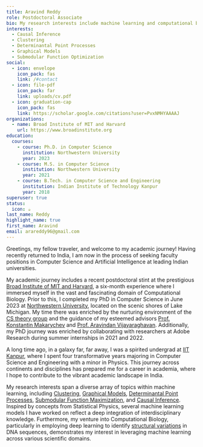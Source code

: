 ```yaml
---
title: Aravind Reddy
role: Postdoctoral Associate
bio: My research interests include machine learning and computational biology.
interests:
  - Causal Inference
  - Clustering
  - Determinantal Point Processes
  - Graphical Models
  - Submodular Function Optimization
social:
  - icon: envelope
    icon_pack: fas
    link: /#contact
  - icon: file-pdf
    icon_pack: far
    link: uploads/cv.pdf
  - icon: graduation-cap
    icon_pack: fas
    link: https://scholar.google.com/citations?user=PvxNMHYAAAAJ
organizations:
  - name: Broad Institute of MIT and Harvard
    url: https://www.broadinstitute.org
education:
  courses:
    - course: Ph.D. in Computer Science
      institution: Northwestern University
      year: 2023
    - course: M.S. in Computer Science
      institution: Northwestern University
      year: 2021
    - course: B.Tech. in Computer Science and Engineering
      institution: Indian Institute of Technology Kanpur
      year: 2018
superuser: true
status:
  icon: ☕️
last_name: Reddy
highlight_name: true
first_name: Aravind
email: arareddy96@gmail.com
---
```

Greetings, my fellow traveler, and welcome to my academic journey! Having recently returned to India, I am now in the process of seeking faculty positions in Computer Science and Artificial Intelligence at leading Indian universities.

My academic journey includes a recent postdoctoral stint at the prestigious [Broad Institute of MIT and Harvard](https://www.broadinstitute.org/), a six-month experience where I immersed myself in the vast and fascinating domain of Computational Biology. Prior to this, I completed my PhD in Computer Science in June 2023 at [Northwestern University](https://www.northwestern.edu/), located on the scenic shores of Lake Michigan. My time there was enriched by the nurturing environment of the [CS theory group](https://theory.cs.northwestern.edu/) and the guidance of my esteemed advisors [Prof. Konstantin Makarychev](https://konstantin.makarychev.net/) and [Prof. Aravindan Vijayaraghavan](https://users.eecs.northwestern.edu/~aravindv/). Additionally, my PhD journey was enriched by collaborating with researchers at Adobe Research during summer internships in 2021 and 2022.

A long time ago, in a galaxy far, far away, I was a spirited undergrad at [IIT Kanpur](https://iitk.ac.in/), where I spent four transformative years majoring in Computer Science and Engineering with a minor in Physics. This journey across continents and disciplines has prepared me for a career in academia, where I hope to contribute to the vibrant academic landscape in India.

My research interests span a diverse array of topics within machine learning, including [Clustering](https://en.wikipedia.org/wiki/Cluster_analysis), [Graphical Models](https://en.wikipedia.org/wiki/Graphical_model), [Determinantal Point Processes](https://arxiv.org/abs/1207.6083), [Submodular Function Maximization](https://www.cs.cmu.edu/afs/.cs.cmu.edu/Web/People/dgolovin/papers/submodular_survey12.pdf), and [Causal Inference](https://en.wikipedia.org/wiki/Causal_inference). Inspired by concepts from Statistical Physics, several machine learning models I have worked on reflect a deep integration of interdisciplinary knowledge. Furthermore, my venture into Computational Biology, particularly in employing deep learning to identify [structural variations](https://en.wikipedia.org/wiki/Structural_variation) in DNA sequences, demonstrates my interest in leveraging machine learning across various scientific domains.
